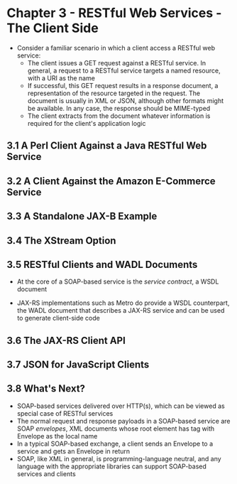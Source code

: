 # Chapter 3 - RESTful Web Services - The Client Side
* Consider a familiar scenario in which a client access a RESTful web service:
    * The client issues a GET request against a RESTful service. In general, a request to a RESTful service targets a named resource, with a URI as the name
    * If successful, this GET request results in a response document, a representation of the resource targeted in the request. The document is usually in XML or JSON, although other formats might be available. In any case, the response should be MIME-typed
    * The client extracts from the document whatever information is required for the client's application logic
    
## 3.1 A Perl Client Against a Java RESTful Web Service

## 3.2 A Client Against the Amazon E-Commerce Service

## 3.3 A Standalone JAX-B Example

## 3.4 The XStream Option

## 3.5 RESTful Clients and WADL Documents
* At the core of a SOAP-based service is the *service contract*, a WSDL document

* JAX-RS implementations such as Metro do provide a WSDL counterpart, the WADL document that describes a JAX-RS service and can be used to generate client-side code

## 3.6 The JAX-RS Client API

## 3.7 JSON for JavaScript Clients

## 3.8 What's Next?
* SOAP-based services delivered over HTTP(s), which can be viewed as special case of RESTful services
* The normal request and response payloads in a SOAP-based service are SOAP *envelopes*, XML documents whose root element has tag with Envelope as the local name
* In a typical SOAP-based exchange, a client sends an Envelope to a service and gets an Envelope in return
* SOAP, like XML in general, is programming-language neutral, and any language with the appropriate libraries can support SOAP-based services and clients